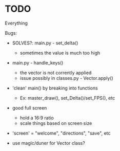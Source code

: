 # TODO
Everything

Bugs:
- SOLVES?: main.py - set_delta()
    - sometimes the value is much too high
- main.py - handle_keys()
    - the vector is not corrently applied
    - issue possibly in classes.py - Vector.apply()

- 'clean' main() by breaking into functions
    - Ex: master_draw(), set_Delta()/set_FPS(), etc

- good full screen
    - hold a 16:9 ratio
    - scale things based on screen size

- 'screen' = "welcome", "directions", "save", etc

- use magic/duner for Vector class?
